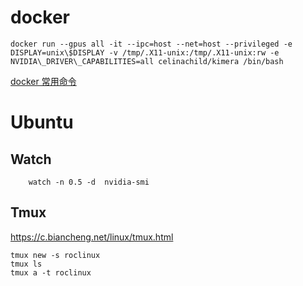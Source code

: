 # docker

    docker run --gpus all -it --ipc=host --net=host --privileged -e DISPLAY=unix\$DISPLAY -v /tmp/.X11-unix:/tmp/.X11-unix:rw -e NVIDIA\_DRIVER\_CAPABILITIES=all celinachild/kimera /bin/bash

[docker 常用命令](https://www.kancloud.cn/woshigrey/docker/945795)


# Ubuntu

## Watch
        watch -n 0.5 -d  nvidia-smi

## Tmux

https://c.biancheng.net/linux/tmux.html

    tmux new -s roclinux
    tmux ls
    tmux a -t roclinux



